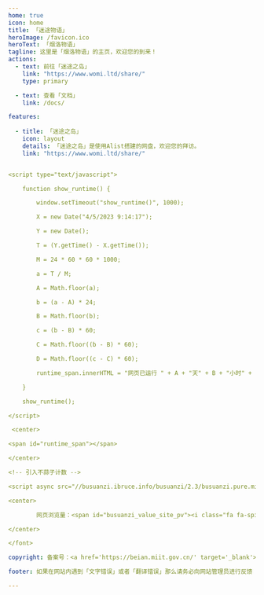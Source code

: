 ```yaml
---
home: true
icon: home
title: 「迷途物语」
heroImage: /favicon.ico
heroText: 「烟洛物语」
tagline: 这里是「烟洛物语」的主页，欢迎您的到来！
actions:
  - text: 前往「迷途之岛」
    link: "https://www.womi.ltd/share/"
    type: primary

  - text: 查看「文档」
    link: /docs/

features:
  
  - title: 「迷途之岛」
    icon: layout
    details: 「迷途之岛」是使用Alist搭建的网盘，欢迎您的拜访。
    link: "https://www.womi.ltd/share/"


<script type="text/javascript">

    function show_runtime() {

        window.setTimeout("show_runtime()", 1000);

        X = new Date("4/5/2023 9:14:17");

        Y = new Date();

        T = (Y.getTime() - X.getTime());

        M = 24 * 60 * 60 * 1000;

        a = T / M;

        A = Math.floor(a);

        b = (a - A) * 24;

        B = Math.floor(b);

        c = (b - B) * 60;

        C = Math.floor((b - B) * 60);

        D = Math.floor((c - C) * 60);

        runtime_span.innerHTML = "网页已运行 " + A + "天" + B + "小时" + C + "分" + D + "秒"

    }

    show_runtime();

</script>

 <center>

<span id="runtime_span"></span>

</center>

<!-- 引入不蒜子计数 -->

<script async src="//busuanzi.ibruce.info/busuanzi/2.3/busuanzi.pure.mini.js"></script>

<center>

        网页浏览量：<span id="busuanzi_value_site_pv"><i class="fa fa-spinner fa-spin"></i></span> | 访客数：<span id="busuanzi_value_site_uv"><i class="fa fa-spinner fa-spin"></i></span>

</center>

</font>

copyright: 备案号：<a href='https://beian.miit.gov.cn/' target='_blank'>鲁ICP备2023014368号-1</a>

footer: 如果在网站内遇到「文字错误」或者「翻译错误」那么请务必向网站管理员进行反馈

---
```

